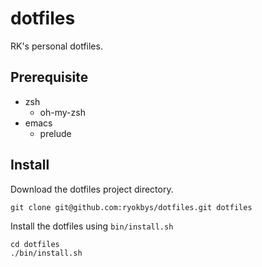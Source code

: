 # dotfiles
RK's personal dotfiles.

## Prerequisite

- zsh
  - oh-my-zsh
- emacs
  - prelude

## Install

Download the dotfiles project directory.
```shell
git clone git@github.com:ryokbys/dotfiles.git dotfiles
```

Install the dotfiles using `bin/install.sh`
```shell
cd dotfiles
./bin/install.sh
```
